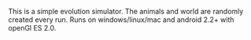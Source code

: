 This is a simple evolution simulator. The animals and world are randomly
created every run. Runs on windows/linux/mac and android 2.2+ with openGl ES 2.0.